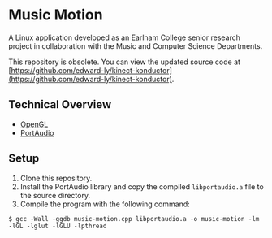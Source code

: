 # Music Motion

A Linux application developed as an Earlham College senior research project in collaboration with the Music and Computer Science Departments.

This repository is obsolete. You can view the updated source code at [https://github.com/edward-ly/kinect-konductor](https://github.com/edward-ly/kinect-konductor).

## Technical Overview

* [OpenGL](https://www.opengl.org/)
* [PortAudio](http://www.portaudio.com/)

## Setup

1. Clone this repository.
2. Install the PortAudio library and copy the compiled `libportaudio.a` file to the source directory.
3. Compile the program with the following command:

```shell
$ gcc -Wall -ggdb music-motion.cpp libportaudio.a -o music-motion -lm -lGL -lglut -lGLU -lpthread
```
